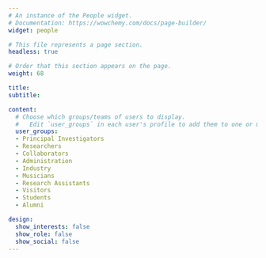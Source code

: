 ```yaml
---
# An instance of the People widget.
# Documentation: https://wowchemy.com/docs/page-builder/
widget: people

# This file represents a page section.
headless: true

# Order that this section appears on the page.
weight: 68

title:
subtitle:

content:
  # Choose which groups/teams of users to display.
  #   Edit `user_groups` in each user's profile to add them to one or more of these groups.
  user_groups:
  - Principal Investigators
  - Researchers
  - Collaborators
  - Administration
  - Industry
  - Musicians
  - Research Assistants
  - Visitors
  - Students
  - Alumni

design:
  show_interests: false
  show_role: false
  show_social: false
---
```

